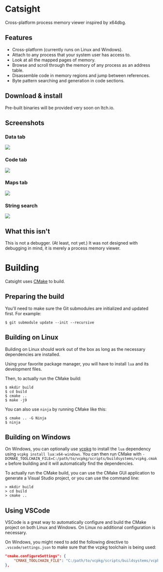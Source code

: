 # Catsight
Cross-platform process memory viewer inspired by x64dbg.

## Features
* Cross-platform (currently runs on Linux and Windows).
* Attach to any process that your system user has access to.
* Look at all the mapped pages of memory.
* Browse and scroll through the memory of any process as an address table.
* Disassemble code in memory regions and jump between references.
* Byte pattern searching and generation in code sections.

## Download & install
Pre-built binaries will be provided very soon on Itch.io.

## Screenshots
### Data tab
![](https://missdev.nl/catsight4.png)

### Code tab
![](https://missdev.nl/catsight5.png)

### Maps tab
![](https://missdev.nl/catsight6.png)

### String search
![](https://missdev.nl/catsight7.png)

## What this isn't
This is not a debugger. (At least, not yet.) It was not designed with debugging in mind, it is merely a process memory viewer.

# Building
Catsight uses [CMake](https://cmake.org/) to build.

## Preparing the build
You'll need to make sure the Git submodules are initialized and updated first. For example:

```
$ git submodule update --init --recursive
```

## Building on Linux
Building on Linux should work out of the box as long as the necessary dependencies are installed.

Using your favorite package manager, you will have to install `lua` and its development files.

Then, to actually run the CMake build:
```
$ mkdir build
$ cd build
$ cmake ..
$ make -j9
```

You can also use `ninja` by running CMake like this:

```
$ cmake .. -G Ninja
$ ninja
```

## Building on Windows
On Windows, you can optionally use [vcpkg](https://github.com/Microsoft/vcpkg) to install the `lua` dependency using `vcpkg install lua:x64-windows`. You can then run CMake with `-DCMAKE_TOOLCHAIN_FILE=C:/path/to/vcpkg/scripts/buildsystems/vcpkg.cmake` before building and it will automatically find the dependencies.

To actually run the CMake build, you can use the CMake GUI application to generate a Visual Studio project, or you can use the command line:
```
> mkdir build
> cd build
> cmake ..
```

## Using VSCode
VSCode is a great way to automatically configure and build the CMake project on both Linux and Windows. On Linux no additional configuration is necessary.

On Windows, you might need to add the following directive to `.vscode/settings.json` to make sure that the vcpkg toolchain is being used:

```json
"cmake.configureSettings": {
	"CMAKE_TOOLCHAIN_FILE": "C:/path/to/vcpkg/scripts/buildsystems/vcpkg.cmake",
},
```

